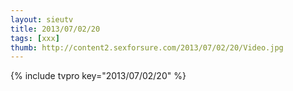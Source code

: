 ```yaml
--- 
layout: sieutv
title: 2013/07/02/20
tags: [xxx]
thumb: http://content2.sexforsure.com/2013/07/02/20/Video.jpg
---
```

{% include tvpro key="2013/07/02/20" %} 
